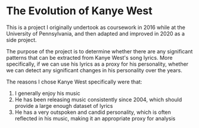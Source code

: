 # The Evolution of Kanye West
 
This is a project I originally undertook as coursework in 2016 while at the University of Pennsylvania, and then adapted and improved in 2020 as a side project. 

The purpose of the project is to determine whether there are any significant patterns that can be extracted from Kanye West's song lyrics. More specifically, if we can use his lyrics as a proxy for his personality, whether we can detect any significant changes in his personality over the years. 

The reasons I chose Kanye West specifically were that: 
  1) I generally enjoy his music 
  2) He has been releasing music consistently since 2004, which should provide a large enough dataset of lyrics
  3) He has a very outspoken and candid personality, which is often reflected in his music, making it an appropriate proxy for analysis
